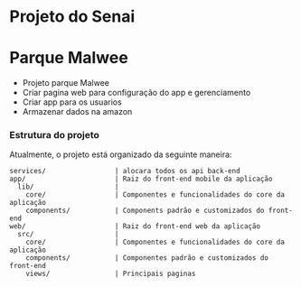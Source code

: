 # Projeto do Senai
# Parque Malwee

- Projeto parque Malwee
- Criar pagina web para configuração do app e gerenciamento
- Criar app para os usuarios
- Armazenar dados na amazon

### Estrutura do projeto

Atualmente, o projeto está organizado da seguinte maneira:

    services/                 | alocara todos os api back-end
    app/                      | Raiz do front-end mobile da aplicação
      lib/                    |
        core/                 | Componentes e funcionalidades do core da aplicação
        components/           | Components padrão e customizados do front-end
    web/                      | Raiz do front-end web da aplicação
      src/                    |
        core/                 | Componentes e funcionalidades do core da aplicação
        components/           | Componentes padrão e customizados do front-end
        views/                | Principais paginas